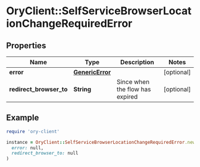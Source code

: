 # OryClient::SelfServiceBrowserLocationChangeRequiredError

## Properties

| Name | Type | Description | Notes |
| ---- | ---- | ----------- | ----- |
| **error** | [**GenericError**](GenericError.md) |  | [optional] |
| **redirect_browser_to** | **String** | Since when the flow has expired | [optional] |

## Example

```ruby
require 'ory-client'

instance = OryClient::SelfServiceBrowserLocationChangeRequiredError.new(
  error: null,
  redirect_browser_to: null
)
```

